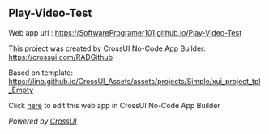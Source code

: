## Play-Video-Test
Web app url : https://SoftwareProgramer101.github.io/Play-Video-Test

This project was created by CrossUI No-Code App Builder: https://crossui.com/RADGithub

Based on template: https://linb.github.io/CrossUI_Assets/assets/projects/Simple/xui_project_tpl_Empty

Click [here](https://crossui.com/RADGithub/#!from=github&owner=SoftwareProgramer101&repo=Play-Video-Test) to edit this web app in CrossUI No-Code App Builder

<i>Powered by [CrossUI](https://crossui.com)</i>
